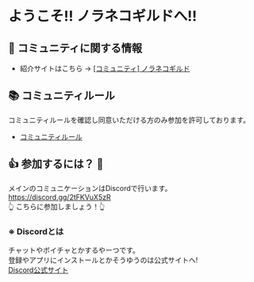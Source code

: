 # ようこそ!! ノラネコギルドへ!!

## 🔎 コミュニティに関する情報

- 紹介サイトはこちら → [[コミュニティ] ノラネコギルド](https://service.noraneko.co/)

## 📚 コミュニティルール

コミュニティルールを確認し同意いただける方のみ参加を許可しております。

- [コミュニティルール](コミュニティルール.md)

## 👍 参加するには？ 🎉

メインのコミュニケーションはDiscordで行います。  
<https://discord.gg/2tFKVuX5zR>  
👆 こちらに参加しましょう！👆

### ※ Discordとは

チャットやボイチャとかするやーつです。  
登録やアプリにインストールとかそうゆうのは公式サイトへ!  
[Discord公式サイト](https://discord.com/)
